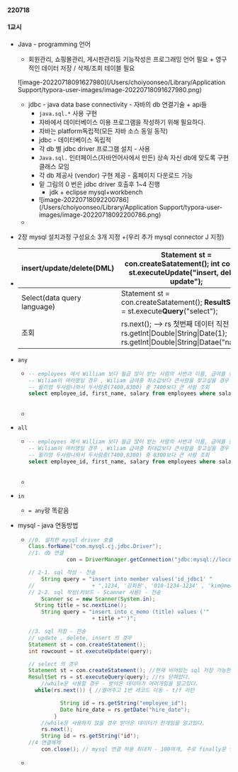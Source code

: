 #### 220718

#### 1교시

- Java - programming 언어

  - 회원관리, 쇼핑몰관리, 게시판관리등 기능작성은 프로그래밍 언어 필요 + 영구적인 데이터 저장 / 삭제/조회 테이블 필요

  ![image-20220718091627980](/Users/choiyoonseo/Library/Application Support/typora-user-images/image-20220718091627980.png)

  - jdbc - java data base connectivity - 자바의 db 연결기술 + api들
    - `java.sql.*` 사용 구현
    - 자바에서 데이터베이스 이용 프로그램을 작성하기 위해 필요하다.
    - 자바는 platform독립적(모든 자바 소스 동일 동작)
    - jdbc - 데이터베이스 독립적
    - 각 db 별 jdbc driver 프로그램 설치 - 사용
    - `Java.sql.` 인터페이스(자바언어사에서 만든) 상속 자신 db에 맞도록 구현 클래스 모임
    - 각 db 제공사 (vendor) 구현 제공 - 홈페이지 다운로드 가능
    - 밑 그림의 0 번은 jdbc driver 호출후 1~4 진행
      - jdk + eclipse                                         													mysql+workbench
    - ![image-20220718092200786](/Users/choiyoonseo/Library/Application Support/typora-user-images/image-20220718092200786.png)
  - 

- 2장 mysql 설치과정 구성요소 3개 지정 +(우리 추가 mysql connector J 지정)

- | insert/update/delete(DML)   | Statement st = con.createSatatement(); int count = st.executeUpdate("insert, delete, update"); |
  | --------------------------- | ------------------------------------------------------------ |
  | Select(data query language) | Statement st = con.createSatatement(); **ResultSet** rs = st.execute**Query**("select"); |
  | 조회                        | rs.next(); --> rs 첫번째 데이터 직전 위치  rs.getInt\|Double\|String\|Date(1); rs.getInt\|Double\|String\|Datae("name"); |

- `any` 

  - ```sql
    -- employees 에서 William 보다 월급 많이 받는 사람의 사번과 이름, 급여를 찾아라!
    -- Wiliam이 여러명일 경우 , Wiliam 급여중 최소값보다 큰사람을 찾고싶을 경우 any 사용
    -- 윌리엄 두사람나와서 두사람중(7400,8300) 중 7400보다 큰 사람 조회 
    select employee_id, first_name, salary from employees where salary > any (select salary from employees where first_name='William');
    			
    ```

  - 

- `all`

  - ```sql
    -- employees 에서 William 보다 월급 많이 받는 사람의 사번과 이름, 급여를 찾아라!
    -- Wiliam이 여러명일 경우 , Wiliam 급여중 최대값보다 큰사람을 찾고싶을 경우 all 사용
    -- 윌리엄 두사람나와서 두사람중(7400,8300) 중 8300보다 큰 사람 조회 
    select employee_id, first_name, salary from employees where salary > all (select salary from employees where first_name='William');
    			
    ```

  - 

- `in`

  - `= any`랑 똑같음 

- mysql - java 연동방법

  - ```java
    //0. 설치한 mysql driver 호출
    Class.forName("com.mysql.cj.jdbc.Driver");
    //1. db 연결
    			con = DriverManager.getConnection("jdbc:mysql://localhost:3306/empdb","emp2","emp2");
    
    // 2-1. sql 작성 - 전송 
    	String query = "insert into member values('id_jdbc1' "
    //					+ ",1234, '김회원', '010-1234-1234' , 'kim@mem.net', now())";
    // 2-2. sql 작성(키보드 - Scanner 사용) - 전송     
    	Scanner sc = new Scanner(System.in);
      String title = sc.nextLine();
    	String query = "insert into c_memo (title) values ('"
    					+ title +"')";
    
    //3. sql 저장 - 전송  
    // update , delete, insert 의 경우
    Statement st = con.createStatement();
    int rowcount = st.executeUpdate(query);	
    
    // select 의 경우
    Statement st = con.createStatement(); //현재 비어있는 sql 저장 가능한 객체 생성 
    ResultSet rs = st.executeQuery(query); //rs 닫혀있다.
    	//while문 사용할 경우 - 받아온 데이터가 여러개임을 알고있다.
      while(rs.next()) { //열어주고 1번 레코드 이동 - t/f 리턴 
    
              String id = rs.getString("employee_id");	
              Date hire_date = rs.getDate("hire_date");		
            }
    	//while문 사용하지 않을 경우 받아온 데이터가 한개임을 알고있다.
    	rs.next(); 
    	String id = rs.getString('id');
    //4 연결해제 
    	con.close(); // mysql 연결 허용 최대치 - 100여개, 주로 finally문 안에 사용
    ```

  - 
